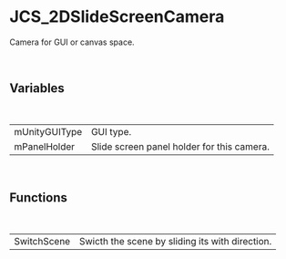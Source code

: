 <div id="content-header">
  <h1>JCS_2DSlideScreenCamera</h1>
</div>

<p>
  Camera for GUI or canvas space.
</p>


<br/>
<h2>Variables</h2>
<br/>

<table>
  <tr>
    <td>mUnityGUIType</td>
    <td>GUI type.</td>
  </tr>
  <tr>
    <td>mPanelHolder</td>
    <td>Slide screen panel holder for this camera.</td>
  </tr>
</table>


<br/>
<h2>Functions</h2>
<br/>

<table>
  <tr>
    <td>SwitchScene</td>
    <td>Swicth the scene by sliding its with direction.</td>
  </tr>
</table>
